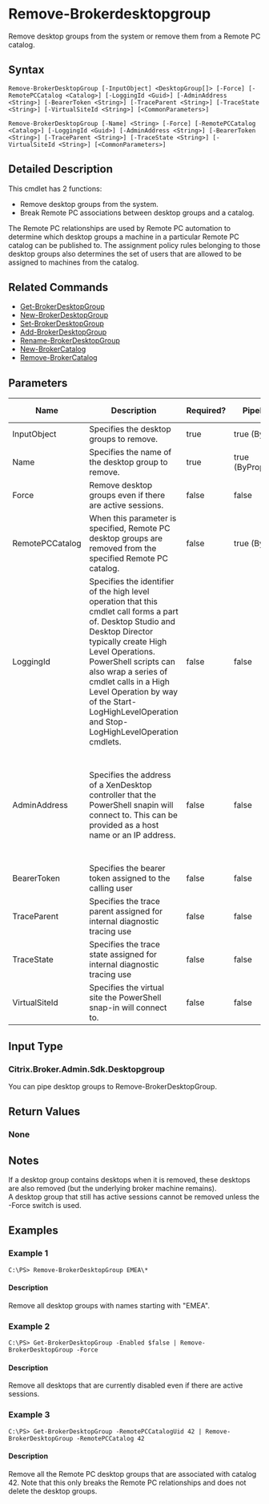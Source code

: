 ﻿
# Remove-Brokerdesktopgroup
Remove desktop groups from the system or remove them from a Remote PC catalog.
## Syntax

```
Remove-BrokerDesktopGroup [-InputObject] <DesktopGroup[]> [-Force] [-RemotePCCatalog <Catalog>] [-LoggingId <Guid>] [-AdminAddress <String>] [-BearerToken <String>] [-TraceParent <String>] [-TraceState <String>] [-VirtualSiteId <String>] [<CommonParameters>]  
  
Remove-BrokerDesktopGroup [-Name] <String> [-Force] [-RemotePCCatalog <Catalog>] [-LoggingId <Guid>] [-AdminAddress <String>] [-BearerToken <String>] [-TraceParent <String>] [-TraceState <String>] [-VirtualSiteId <String>] [<CommonParameters>]
```

## Detailed Description
This cmdlet has 2 functions:


* Remove desktop groups from the system.
* Break Remote PC associations between desktop groups and a catalog.

The Remote PC relationships are used by Remote PC automation to determine which desktop groups a machine in a particular Remote PC catalog can be published to. The assignment policy rules belonging to those desktop groups also determines the set of users that are allowed to be assigned to machines from the catalog.


## Related Commands

* [Get-BrokerDesktopGroup](../Get-BrokerDesktopGroup/)
* [New-BrokerDesktopGroup](../New-BrokerDesktopGroup/)
* [Set-BrokerDesktopGroup](../Set-BrokerDesktopGroup/)
* [Add-BrokerDesktopGroup](../Add-BrokerDesktopGroup/)
* [Rename-BrokerDesktopGroup](../Rename-BrokerDesktopGroup/)
* [New-BrokerCatalog](../New-BrokerCatalog/)
* [Remove-BrokerCatalog](../Remove-BrokerCatalog/)
## Parameters
| Name   | Description | Required? | Pipeline Input | Default Value |
| --- | --- | --- | --- | --- |
| InputObject | Specifies the desktop groups to remove. | true | true (ByValue) | null |
| Name | Specifies the name of the desktop group to remove. | true | true (ByPropertyName) | null |
| Force | Remove desktop groups even if there are active sessions. | false | false | false |
| RemotePCCatalog | When this parameter is specified, Remote PC desktop groups are removed from the specified Remote PC catalog. | false | true (ByValue) | null |
| LoggingId | Specifies the identifier of the high level operation that this cmdlet call forms a part of. Desktop Studio and Desktop Director typically create High Level Operations. PowerShell scripts can also wrap a series of cmdlet calls in a High Level Operation by way of the Start-LogHighLevelOperation and Stop-LogHighLevelOperation cmdlets. | false | false |  |
| AdminAddress | Specifies the address of a XenDesktop controller that the PowerShell snapin will connect to. This can be provided as a host name or an IP address. | false | false | Localhost. Once a value is provided by any cmdlet, this value will become the default. |
| BearerToken | Specifies the bearer token assigned to the calling user | false | false |  |
| TraceParent | Specifies the trace parent assigned for internal diagnostic tracing use | false | false |  |
| TraceState | Specifies the trace state assigned for internal diagnostic tracing use | false | false |  |
| VirtualSiteId | Specifies the virtual site the PowerShell snap-in will connect to. | false | false |  |

## Input Type

### Citrix.Broker.Admin.Sdk.Desktopgroup
You can pipe desktop groups to Remove-BrokerDesktopGroup.
## Return Values

### None

## Notes
If a desktop group contains desktops when it is removed, these desktops are also removed (but the underlying broker machine remains).  
    A desktop group that still has active sessions cannot be removed unless the -Force switch is used.
## Examples

### Example 1

```
C:\PS> Remove-BrokerDesktopGroup EMEA\*
```

#### Description
Remove all desktop groups with names starting with "EMEA".
### Example 2

```
C:\PS> Get-BrokerDesktopGroup -Enabled $false | Remove-BrokerDesktopGroup -Force
```

#### Description
Remove all desktops that are currently disabled even if there are active sessions.
### Example 3

```
C:\PS> Get-BrokerDesktopGroup -RemotePCCatalogUid 42 | Remove-BrokerDesktopGroup -RemotePCCatalog 42
```

#### Description
Remove all the Remote PC desktop groups that are associated with catalog 42. Note that this only breaks the Remote PC relationships and does not delete the desktop groups.
